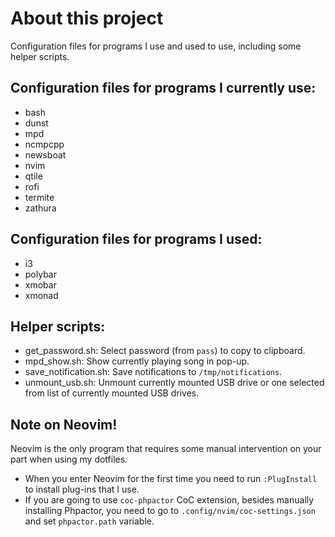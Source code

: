 # About this project

Configuration files for programs I use and used to use, including some helper scripts.

## Configuration files for programs I currently use:

- bash
- dunst
- mpd
- ncmpcpp
- newsboat
- nvim
- qtile
- rofi
- termite
- zathura

## Configuration files for programs I used:

- i3
- polybar
- xmobar
- xmonad

## Helper scripts:

- get_password.sh: Select password (from `pass`) to copy to clipboard.
- mpd_show.sh: Show currently playing song in pop-up.
- save_notification.sh: Save notifications to `/tmp/notifications`.
- unmount_usb.sh: Unmount currently mounted USB drive or one selected from list of currently mounted USB drives.

## Note on Neovim!

Neovim is the only program that requires some manual intervention on your part when using my dotfiles.

- When you enter Neovim for the first time you need to run `:PlugInstall` to install plug-ins that I use.
- If you are going to use `coc-phpactor` CoC extension, besides manually installing Phpactor, you need to go to `.config/nvim/coc-settings.json` and set `phpactor.path` variable.
